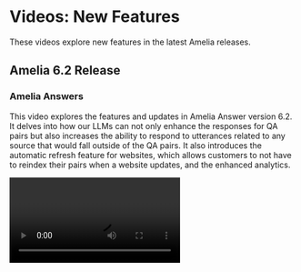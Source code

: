 # Videos: New Features

These videos explore new features in the latest Amelia releases.

## Amelia 6.2 Release

### Amelia Answers

This video explores the features and updates in Amelia Answer version 6.2. It delves into how our LLMs can not only enhance the responses for QA pairs but also increases the ability to respond to utterances related to any source that would fall outside of the QA pairs. It also introduces the automatic refresh feature for websites, which allows customers to not have to reindex their pairs when a website updates, and the enhanced analytics.

<video src="https://vimeo.com/925637591/89b395fa9c"/>

### Amelia Asks a Yes/No Question

In this video, we will explore the Yes/No question block in  Amelia. This feature is commonly used for confirmation questions at the end of conversational flows but can also be used at other points to split the flows, such as asking if they’re aware of certain information and presenting it to them if they aren’t aware. Rather than having to build in these conditions yourself, it now comes included out of the box with useful tools to make branching flows easier.

<video src="https://vimeo.com/925637815"/>

### Intent FAQ

The video covers the hierarchy of the subsystems within Amelia and how, when appropriate, we can create an intent FAQ rather than a traditional FAQ for it to be recognized at the same hierarchical level as intents. An example used in this video is having an intent and a conversational flow for getting guest Wi-Fi access along with FAQs related to the length of Wi-Fi access or who gets Wi-Fi access. In this case we can use the intent FAQ to train Amelia to recognize the difference between a question that we can respond to and someone trying to go through the conversational flow to get Wi-Fi access.

<video src="https://vimeo.com/925638269"/>

### Training Intents with LLMs

In this video, we will explore how Large Language Models (LLMs) are revolutionizing intent training by making the process more efficient in  Amelia. Instead of manually collecting and mapping utterances, LLMs allow us to recognize intents simply based on their name and description. Techniques like few-shot, providing a small number of utterances along with the name and description, and no-shot learning, with just the name and description, are demonstrated.

<video src="https://vimeo.com/925638359"/>

### Amelia As HR Specialist Demo Part 1

The video introduces the concept of using Amelia as a digital HR specialist. It delves into the process of onboarding a new employee and the advantages it brings to HR operations. The creation of a digital employee through conversational flows, user utterances, and intent recognition is discussed. The video emphasizes the built-in datum types that can be used, along with branching when needed, to properly take an employee through the conversational flow.

<video src="https://vimeo.com/925637877"/>

### Amelia As HR Specialist Demo Part 2

The video continues with the onboarding of an employee and the customization of this process. It then delves into the topic of requesting information such as a photo upload, presenting information back to users, branching conversational flows, and the use of 'yes' and 'no' responses. It also introduces the backend block that can be used as a placeholder and eventually used to integrate with your backend systems in production.

<video src="https://vimeo.com/925637991"/>

### Amelia As HR Specialist Demo Part 3

In this video, we will continue to explore the importance of testing and QA for proper functionality. It then delves into the onboarding process, including handling employee details and completing onboarding tasks. Additionally, the use of LLMs for intent recognition is explored, which drastically reduces the amount of time needed to train models and properly test our flows.

<video src="https://vimeo.com/925638124"/>

## Amelia 6.3 Release

### Amelia Answers Settings

The video explores how different settings affect the performance of the Amelia Answers module during face calls. It covers aspects like threshold settings, candidate answers, document FAQ usage, activation of additional information, segment selection threshold, LLM performance, and adjusting segments for answer generation.

<video src="https://vimeo.com/936259074/ca7abda157"/>

### Cognitive Providers and Cognitive Tasks

This video explores various cognitive providers, such as our internal LLMs, OpenAI, and Azure OpenAI. After adding a provider and setting one as default, you can configure cognitive tasks to use a provider other than the default for specific tasks.

<video src="https://vimeo.com/938190232/864d3b7095"/>

### Amelia Builds Amelia (ABA) Demo: Onboarding a New Employee

In this demonstration, we use Amelia Builds Amelia to create the template for onboarding a new employee. We can see how the more information that we provide in our initial utterance, the more built out the template we create is going to be.

<video src="https://vimeo.com/938219151"/>

### Amelia Builds Amelia (ABA) Demo: Grant Guest Wi-Fi Access

In this demonstration, we show how you can build a template for a conversational flow in Amelia to get guest Wi-Fi access. This will create an intent, train a model, and create the entities needed throughout the flow.

<video src="https://vimeo.com/938190780"/>

### Amelia Builds Amelia (ABA) Demo: Reset Password

This demonstration shows how we can create the common process of having to reset a user’s password. It will take in any entities we tell it will be needed, and we can also prompt it to ask a confirmation question before calling our backend.

<video src="https://vimeo.com/938219545"/>

### Amelia Builds Amelia (ABA) Demo: Onboard Employee with Single Utterance

In this video, we will show you how to create a conversational flow just by providing Amelia with a single utterance in the Amelia Builds Amelia (ABA) Module.

<video src="https://vimeo.com/938190104/9771937318"/>

### Amelia Builds Amelia (ABA) Demo: Order Tracking

In this video, we will look at how to create a simple order tracking conversational flow template by using the Amelia Builds Amelia module.

<video src="https://vimeo.com/938189993"/>

### Web Action Inputs

This video shows us a new feature of web actions where we no longer need to use the inputs within the web action and instead can add the necessary entities and variables directly from a conversational flow into the web action.

<video src="https://vimeo.com/938250086/8b9311b5ff"/>

### Default Branches

This walkthrough shows how we have removed the use of bpn:otherwise() in our branches and how instead no statement in either just the invalid or in both the invalid and valid branches correctly corresponds to how Amelia creates a bpn that is run when the intent is triggered.

<video src="https://vimeo.com/938190728"/>

### Training Use Case: Reset Password Walkthrough Part 1

This is a comprehensive walkthrough that shows how to create a conversational flow from start to finish in a 6.3 instance. It includes some additional advanced features, such as how to write a script that can choose the appropriate escalation queue depending on the number of available agents and a PUT HTTP request to an actual database where we can see how the web action works and the update it makes in the database.

<video src="https://vimeo.com/938007147"/>

### Training Use Case: Reset Password Walkthrough Part 2

<video src="https://vimeo.com/938307370"/>

### Training Use Case: Reset Password Walkthrough Part 3

<video src="https://vimeo.com/938307435"/>

### Training Use Case: Reset Password Walkthrough Part 4

<video src="https://vimeo.com/938314057"/>

### Training Use Case: Reset Password Walkthrough Part 5

<video src="https://vimeo.com/938314289"/>


## Amelie 6.4 Release

Web Action Inputs

This video highlights the drastic improvement in passing entities and variables from our conversational flows into the web actions. This makes it much faster and easier for developers to implement API calls using our web actions.

<video src="https://vimeo.com/944651490"/>

### Escalation Queue Service

The escalation queue service is a script service that Amelia can leverage to see which agents are available to handle a particular escalation. While users have long been allowed to choose the queue they’d like a type of issue within the escalation block, this lets us see whether or not there might be available agents on a queue and can ensure that we only escalate conversations to a queue that does have agents who are currently online. Avoiding a customer waiting a long time with no available agents to handle their issue is a great way to improve customer service results.

<video src="https://vimeo.com/944651439"/>

### Response Template with Formatted Text

Amelia makes it easy to have text sent from agents to our end users formatted with bold, italics, underlines, and other traditional markdown formatting. This can either be a response template or uploaded as a document, which is how supervisors would traditionally give responses to their agents, or as a response that the agents can customize themselves.

<video src="https://vimeo.com/949368032"/>

### Custom Statuses for Agents

In addition to our traditional statuses that all agents have, which are online, away, busy, and offline, managers can now set up custom statuses for their agents. Within any escalation team, a manager can add more statuses under the existing categories to give them additional information about the agents’ status and if one agent is currently more available than others.

<video src="https://vimeo.com/949370041"/>

### Agent View User Information

This video shows you how to quickly and easily add user information to what the agents see. It also shows how it’s easily customizable and can be updated depending on the use case.

<video src="https://vimeo.com/944651324"/>

### Segmentation with tags for Amelia Answers

This video demonstrates how we can use our new segmentation tags within Amelia Answers. In this demonstration, the amount of time that a client can access our guest Wi-Fi might vary depending on what company they’re from. Using the segmentation service, we can use information from entities or variables, or depending on which branch a client might take, to have Amelia correctly provide the specific response for that user.

<video src="https://vimeo.com/949371453"/>

### Warnings and Errors Displayed in Blocks

This video showcases the newer feature where Amelia highlights all blocks containing an error or a warning within our digital employee builder (DEB) flows. This makes it much easier to debug and fix any potential errors in conversational flows that could prevent it from deploying or create errors in production when deployed. This advancement is incredibly valuable because debugging errors is a common practice for anyone working with a product like Amelia.

<video src="https://vimeo.com/944651525"/>

### Entity Extraction with LLMs

Many entities that formerly required a large amount of work - such as going through chat logs to find examples of how users would communicate what their desired entity's value to us, uploading those training files into Amelia, and training a model - can now simply use our LLMs. You can choose which of the LLMs set up in the domain you’d prefer to use to extract the entity’s value and choose the use LLMs under the properties tab in that particular entity.

<video src="https://vimeo.com/949620893"/>

### Security Features Featuring Swagger Auth

One of the most important things we can do for our customers is to ensure that we have security features that meet the highest levels of compliance. This video demonstrates how easy it is to set Amelia up to encrypt a user’s password to keep it secure. It also encrypts all types of variables, such as the built-in response variable, to ensure none of those give away the password.

<video src="https://vimeo.com/949624404"/>

### Convert a BPN into a DEB

A long-standing issue is that, in the past, new users of our digital employee builder (DEB) had to reach out to Amelia to convert old v4 and early v5 flows into a DEB or continue just building out the flow in a BPN. However, now in 6.4 we allow you to easily and quickly convert a BPN (business process network) into a DEB that can be worked on and improved upon.

<video src="https://vimeo.com/949625760"/>

## Amelia 6.5 Release

### Amelia Answers Headers

The new headers in Amelia Answers allow Amelia to ingest information on a site that requires authentication. For example, these videos can only be accessed by logging into our docs, and we can now add headers to have Amelia Answers create Q&A pairs from websites such as our docs that previously would have failed to ingest information due to the authentication.

<video src="https://vimeo.com/952037732"/>

### Current Longest Wait Time in Supervisor Dashboard

This video shows how the supervisor dashboard now includes the current longest wait time metric. This metric is available by each queue so supervisors can quickly and easily see which customers have been waiting the longest for assistance, whether overall or within their team.

<video src="https://vimeo.com/952137166"/>

### Export DEB Flows as an Image

This video showcases how our digital employee builder (DEB) flows can now be exported as an SVG image that showcases the overall design of the flow with the branching in addition to our traditional JSON export. This will make it easier for teams to confirm that their flows are set up as expected and make any adjustments needed when communicating between different teams.

<video src="https://vimeo.com/952048713"/>

### Multi-select Queues and Domains in the Supervisor Dashboard

The supervisor dashboard now allows supervisors to select multiple queues or domains. This is useful for managers who are responsible for more than one team and want to view their teams all at a glance.

<video src="https://vimeo.com/952137246"/>

### Save Hotkey in DEB Flows

The digital employee builder (DEB) flows now allow users to simply click a hot key (Ctrl+s or Cmd+s) to save their conversational flows.

<video src="https://vimeo.com/952056894"/>

## More Resources

{% include from="Training-Access-Amelia-Videos.md" element-id="F01-01_0002-Training-Access-Amelia-Videos_snippet" /%}
